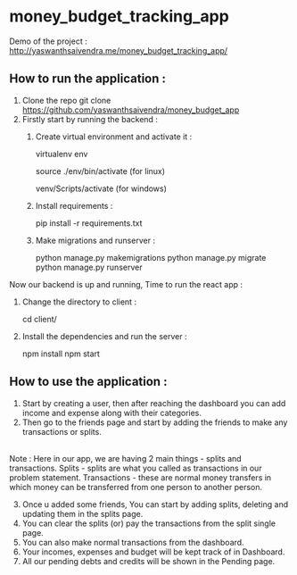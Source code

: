 # money_budget_tracking_app

Demo of the project :  http://yaswanthsaivendra.me/money_budget_tracking_app/

## How to run the application : 

1. Clone the repo
	git clone https://github.com/yaswanthsaivendra/money_budget_app
2. Firstly start by running the backend : 
   1. Create virtual environment and activate it :
   
		virtualenv env

		source ./env/bin/activate 	(for linux)

		venv/Scripts/activate 		(for windows)

   2. Install requirements : 
   
		pip install -r requirements.txt

   3. Make migrations and runserver : 
   
		python manage.py makemigrations
		python manage.py migrate
		python manage.py runserver

Now our backend is up and running, Time to run the react app : 

1. Change the directory to client : 
   
	cd client/

2. Install the dependencies and run the server : 
   
	npm install
	npm start

## How to use the application : 

1. Start by creating a user, then after reaching the dashboard you can add income and expense along with their categories. 
2. Then go to the friends page and start by adding the friends to make any transactions or splits. 
<br>
Note : Here in our app, we are having 2 main things - splits and transactions.
	Splits - splits are what you called as transactions in our problem statement.
	Transactions - these are normal money transfers in which money can be transferred from one person to another person.

3. Once u added some friends, You can start by adding splits, deleting and updating them in the splits page.
4. You can clear the splits (or) pay the transactions from the split single page.
5. You can also make normal transactions from the dashboard.
6. Your incomes, expenses and budget will be kept track of in Dashboard.
7. All our pending debts and credits will be shown in the Pending page.
